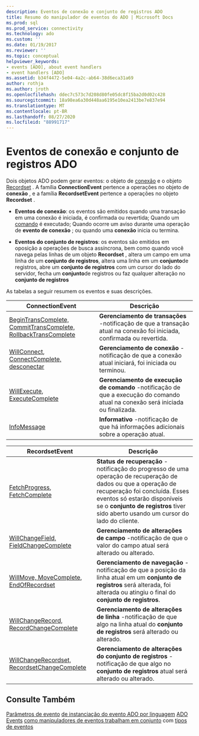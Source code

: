```yaml
---
description: Eventos de conexão e conjunto de registros ADO
title: Resumo do manipulador de eventos do ADO | Microsoft Docs
ms.prod: sql
ms.prod_service: connectivity
ms.technology: ado
ms.custom: ''
ms.date: 01/19/2017
ms.reviewer: ''
ms.topic: conceptual
helpviewer_keywords:
- events [ADO], about event handlers
- event handlers [ADO]
ms.assetid: b34f4472-5e04-4a2c-ab64-38d6eca31a69
author: rothja
ms.author: jroth
ms.openlocfilehash: ddec7c573c7d208d80fe05dc8f15ba2d0d02c428
ms.sourcegitcommit: 18a98ea6a30d448aa6195e10ea2413be7e837e94
ms.translationtype: MT
ms.contentlocale: pt-BR
ms.lasthandoff: 08/27/2020
ms.locfileid: "88991717"
---
```

# <a name="ado-connection-and-recordset-events"></a>Eventos de conexão e conjunto de registros ADO
Dois objetos ADO podem gerar eventos: o objeto de [conexão](../../reference/ado-api/connection-object-ado.md) e o objeto [Recordset](../../reference/ado-api/recordset-object-ado.md) . A família **ConnectionEvent** pertence a operações no objeto de **conexão** , e a família **RecordsetEvent** pertence a operações no objeto **Recordset** .

-   **Eventos de conexão**: os eventos são emitidos quando uma transação em uma conexão é iniciada, é confirmada ou revertida; Quando um [comando](../../reference/ado-api/command-object-ado.md) é executado; Quando ocorre um aviso durante uma operação de **evento de conexão** ; ou quando uma **conexão** inicia ou termina.

-   **Eventos do conjunto de registros**: os eventos são emitidos em oposição a operações de busca assíncrona, bem como quando você navega pelas linhas de um objeto **Recordset** , altera um campo em uma linha de um **conjunto de registros**, altera uma linha em um **conjunto**de registros, abre um **conjunto de registros** com um cursor do lado do servidor, fecha um **conjunto**de registros ou faz qualquer alteração no **conjunto de registros**

 As tabelas a seguir resumem os eventos e suas descrições.

|ConnectionEvent|Descrição|
|---------------------|-----------------|
|[BeginTransComplete, CommitTransComplete, RollbackTransComplete](../../reference/ado-api/begintranscomplete-committranscomplete-and-rollbacktranscomplete-events-ado.md)|**Gerenciamento de transações** -notificação de que a transação atual na conexão foi iniciada, confirmada ou revertida.|
|[WillConnect](../../reference/ado-api/willconnect-event-ado.md), [ConnectComplete, desconectar](../../reference/ado-api/connectcomplete-and-disconnect-events-ado.md)|**Gerenciamento de conexão** -notificação de que a conexão atual iniciará, foi iniciada ou terminou.|
|[WillExecute](../../reference/ado-api/willexecute-event-ado.md), [ExecuteComplete](../../reference/ado-api/executecomplete-event-ado.md)|**Gerenciamento de execução de comando** -notificação de que a execução do comando atual na conexão será iniciada ou finalizada.|
|[InfoMessage](../../reference/ado-api/infomessage-event-ado.md)|**Informativo** -notificação de que há informações adicionais sobre a operação atual.|

|RecordsetEvent|Descrição|
|--------------------|-----------------|
|[FetchProgress](../../reference/ado-api/fetchprogress-event-ado.md), [FetchComplete](../../reference/ado-api/fetchcomplete-event-ado.md)|**Status de recuperação** -notificação do progresso de uma operação de recuperação de dados ou que a operação de recuperação foi concluída. Esses eventos só estarão disponíveis se o **conjunto de registros** tiver sido aberto usando um cursor do lado do cliente.|
|[WillChangeField, FieldChangeComplete](../../reference/ado-api/willchangefield-and-fieldchangecomplete-events-ado.md)|**Gerenciamento de alterações de campo** -notificação de que o valor do campo atual será alterado ou alterado.|
|[WillMove, MoveComplete](../../reference/ado-api/willmove-and-movecomplete-events-ado.md), [EndOfRecordset](../../reference/ado-api/endofrecordset-event-ado.md)|**Gerenciamento de navegação** -notificação de que a posição da linha atual em um **conjunto de registros** será alterada, foi alterada ou atingiu o final do **conjunto de registros**.|
|[WillChangeRecord, RecordChangeComplete](../../reference/ado-api/willchangerecord-and-recordchangecomplete-events-ado.md)|**Gerenciamento de alterações de linha** -notificação de que algo na linha atual do **conjunto de registros** será alterado ou alterado.|
|[WillChangeRecordset, RecordsetChangeComplete](../../reference/ado-api/willchangerecordset-and-recordsetchangecomplete-events-ado.md)|**Gerenciamento de alterações do conjunto de registros** -notificação de que algo no **conjunto de registros** atual será alterado ou alterado.|

## <a name="see-also"></a>Consulte Também
 [Parâmetros de evento](./event-parameters.md) [de instanciação do evento ADO por linguagem](./ado-event-instantiation-by-language.md) [ADO Events](../../reference/ado-api/ado-events.md) [como manipuladores de eventos trabalham em conjunto](./how-event-handlers-work-together.md) com [tipos de eventos](./types-of-events.md)